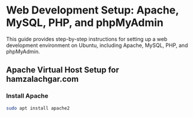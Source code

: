 # Web Development Setup: Apache, MySQL, PHP, and phpMyAdmin

This guide provides step-by-step instructions for setting up a web development environment on Ubuntu, including Apache, MySQL, PHP, and phpMyAdmin.

## Apache Virtual Host Setup for hamzalachgar.com

### Install Apache

```bash
sudo apt install apache2
